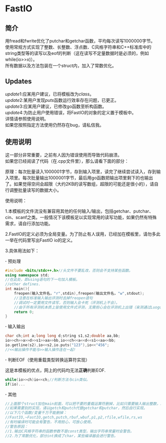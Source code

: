 # FastIO
## 简介
用fread和fwrite优化了putchar和getchar函数，平均每次读写1000000字节。  
使用常规方式实现了整数、长整数、浮点数、C风格字符串和C++标准库中的string类型等的读写以及eof的判断（这在读写不定量数据时是必须的，例如while(io>>x)）。  
所有数据以及方法包装在一个struct内，加入了常数优化。
## Updates
$update1:$应某用户建议，已将模板改为$class$。  
$update2:$某用户发现$puts$函数运行效率存在问题，已更正。  
$update3:$应某用户建议，已修改go函数至析构函数。  
$update4:$为防止用户使用错误，将FastIO的对象的定义置于模板中。  
详情请参照使用说明。  
如果您按照指定方法使用仍然存在bug，请私信我。
## 使用说明
这一部分非常重要，之前有人因为错误使用而导致代码崩溃。  
如果您已经阅读了代码（在.cpp文件里），那么请看下面的部分：

原理：每次批量读入1000001字节，存到输入项里，读完了继续尝试读入，存到输入项里。每次批量输出1000001字节，最后用go函数把输出项里剩下的也输出了。如果觉得空间会超限（大约2KB的读写数组，超限的可能还是很小的），请自行调整批量读写的数据大小。

使用说明：

1.本模板的文件流没有兼容用其他的任何输入/输出，包括getchar、putchar、cin、scanf之类。一般情况下该模板足以实现常用的读写功能，如果仍然有特殊需求，请自行添加功能。

2.FastIO的定义必须为全局变量。为了防止有人误用，已经加在模板里，请勿多此一举在代码里写出FastIO io的定义。

3.具体用法如下：

**·** 预处理
```cpp
#include <bits/stdc++.h>//头文件不要乱改，否则会不支持某些函数。
using namespace std;
//在此处，即using语句的下一句加入模板。
//other defines.
int main(){
    freopen(输入文件名，"r",stdin),freopen(输出文件名，"w",stdout);
    //注意在标准输入输出评测时去掉freopen语句
    //调试时一定要用文件读写，否则输入会卡死（评测机上不会）。
    //由于所有评测机本质上皆使用文件式评测，无需担心会在评测机上出错（亲测通过Luogu和OJ评测）。
    return 0;
}
```
**·** 输入输出
```cpp
char ch;int a;long long d;string s1,s2;double aa,bb;
io>>ch>>a>>d>>s1>>aa>>bb,io<<ch<<a<<d<<s1<<aa<<bb;
io.getline(s2),io<<s2,io.puts("123"),io<<"456";
//<<输出操作不能与>>输入操作连在一起!
```
**·** 判断EOF（使用重载类型转换运算符实现）

这是本模板的优点，网上的代码均无法**正确**判断EOF.
```cpp
while(io>>ch)io<<ch;//判断方法与cin类似。
if(io)...
```
**·** 其他
```cpp
//上面那个struct加在main前面，可以把不要的重载运算符删掉，比如只需要输入输出整数，就把输入输出字符串之类的删掉。
//如果需要别的实现，请以getch和putch代替getchar和putchar，然后自行实现。
//以下几个函数/变量千万不能删掉：
//FastIO,~FastIO,getch,putch,rbuf,wbuf,p1,p2,rfile,wfile,rs,ws
//有时编译时可能会有警告，不用担心，可放心使用。
//警告原因：
//1.输出C风格字符串的函数参数不是const类型，输出字符串常量时会警告。
//2.为了常数优化，部分int换成了char，某些编译器会进行警告。
```
